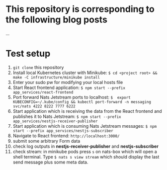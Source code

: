 # This repository is corresponding to the following blog posts
...

# Test setup
1. ```git clone``` this repository
2. Install local Kubernetes cluster with Minikube: ```$ cd <project root> && make -C infrastructure/minikube install``` 
3. Enter your sudo pw for modifying your local hosts file
4. Start React frontend application: ```$ npm start --prefix app_services/react-frontend```
5. Port forward Nats Jetstream ports to localhost: ```$  export KUBECONFIG=~/.kube/config && kubectl port-forward -n messaging svc/nats 4222 8222 7777 6222```
6. Start application which is receiving the data from the React frontend and publishes it to Nats Jetstream:  ```$ npm start --prefix app_services/nestjs-receiver-publisher```
7. Start application which is consuming Nats Jetstream messages: ```$ npm start --prefix app_services/nestjs-subscriber```
8. Navigate to React frontend: ```http://localhost:3000/```
9. submit some arbitrary Form data
10. check log outputs in **nestjs-receiver-publisher** and **nestjs-subscriber**
11. check stream: in minikube pods press ```s``` on nats-box which will open a shell terminal. Type ```$ nats s view stream``` which should display the last send message plus some meta data. 